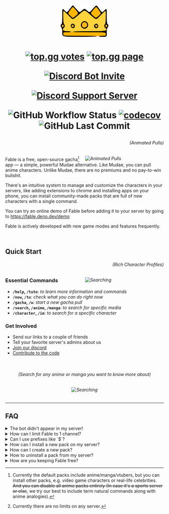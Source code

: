 <h1 align="center">
  <img height="100" src="./assets/splash.png" alt="Fable Logo">
</h1>

<!-- User badges  -->

<h1 align="center">

[![top.gg votes](https://top.gg/api/widget/upvotes/1041970851559522304.svg?noavatar=true)](https://top.gg/bot/1041970851559522304/vote)
[![top.gg page](https://top.gg/api/widget/servers/1041970851559522304.svg?noavatar=true)](https://top.gg/bot/1041970851559522304)

[![Discord Bot Invite](https://img.shields.io/badge/Add%20Fable%20to%20Your%20Server-blue?style=for-the-badge&logo=discord&logoColor=white)](https://discord.com/api/oauth2/authorize?client_id=1041970851559522304&scope=applications.commands)

[![Discord Support Server](https://img.shields.io/discord/992416714497212518?label=Discord%20Support%20Server&style=for-the-badge)][discord]

<!-- Development badges -->

![GitHub Workflow Status](https://img.shields.io/github/actions/workflow/status/ker0olos/fable/deno.yml?branch=main&style=for-the-badge&label=tests)
[![codecov](https://img.shields.io/codecov/c/gh/ker0olos/fable/main?style=for-the-badge&token=3C7ZTHzGqC)](https://app.codecov.io/github/ker0olos/fable)
![GitHub Last Commit](https://img.shields.io/github/last-commit/ker0olos/fable?style=for-the-badge&label=Last%20Update)

</h1>

<i>
  <h6 align="right">(Animated Pulls)</h6>
  <img align="right" width="250" src="https://user-images.githubusercontent.com/52022280/227321932-2ad8d36c-e56c-46e9-91da-161b79eeb029.gif" alt="Animated Pulls">
</i>

Fable is a free, open-source gacha[^1] app — a simple, powerful Mudae
alternative. Like Mudae, you can pull anime characters. Unlike Mudae, there are
no premiums and no pay-to-win bullshit.

There's an intuitive system to manage and customize the characters in your
servers, like adding extensions to chrome and installing apps on your phone, you
can install community-made packs that are full of new characters with a single
command.

[^1]: Currently the default packs include anime/manga/vtubers, but you can
install other packs, e.g. video game characters or real-life celebrities. ~~And
you can disable all anime packs entirely (In case it's a sports server or
else~~, we try our best to include term natural commands along with anime
analogies).

You can try an online demo of Fable before adding it to your server by going to
<https://fable.deno.dev/demo>

Fable is actively developed with new game modes and features frequently.

<br clear="right"/>

## Quick Start

<i>
  <h6 align="right">(Rich Character Profiles)</h6>
  <img align="right" width="250" src="https://user-images.githubusercontent.com/52022280/227323628-17674f52-bb3a-460f-965a-d316cbed7932.png" alt="Searching">
</i>

### Essential Commands

- **`/help`, `/tuto`**: _to learn more information and commands_
- **`/now`, `/tu`**: _check what you can do right now_
- **`/gacha`, `/w`**: _start a new gacha pull_
- **`/search`, `/anime`, `/manga`**: _to search for specific media_
- **`/character`, `/im`**: _to search for a specific character_

### Get Involved

- Send our links to a couple of friends
- Tell your favorite server's admins about us
- [Join our discord][discord]
- [Contribute to the code][contributing]

<br clear="right"/>

<h6 align="center">(Search for any anime or manga you want to know more about)</h6>
<h6 align="center">
  <img  width="500" src="https://user-images.githubusercontent.com/52022280/227324461-079c4bca-ae1d-4df9-bea5-99f02eba68d5.png" alt="Searching">
</h6>

---

## FAQ

<details><summary>The bot didn't appear in my server!</summary>
<p>

**It won't**. New bots don't appear as users. Just go ahead and try using the
"/" commands. If you want to check the bot settings go to server settings then
"Integrations" (PC client only).

</p>
</details>

<details><summary>How can I limit Fable to 1 channel?</summary>
<p>

Go to **Server Settings** then **Integrations** then **Fable**\
From there you can control the permissions globally or even per command.

</p>
</details>

<details><summary>Can I use prefixes like `$`?</summary>
<p>

**No**. Fable was built from the ground up to only support slash commands,
prefixes are an entirely different thing that requires the bot to manually
monitor all incoming messages in a server. We won't add prefixes to Fable, but
you can go tell discord to add custom prefixes to "slash" commands instead of
"/" for all bots.

</p>
</details>

<details><summary>How can I install a new pack on my server?</summary>
<p>

We plan to have a Marketplace command where you can browse and install popular
but for now we have a channel in our discord where people share the packs they
made.\
Check them then use
`/packs install github: https://github.com/username/packname`

</p>
</details>

<details><summary>How can I create a new pack?</summary>
<p>

Currently, it's only possible through editing JSON files. Please visit check
[fable-community/example](https://github.com/fable-community/fable-pack-example),
it includes most of the info you need.

</p>
</details>

<details><summary>How to uninstall a pack from my server?</summary>
<p>

Use `/packs community` or `/packs uninstall id: pack-id`.

</p>
</details>

<details><summary>How are you keeping Fable free?</summary>
<p>

We're using serverless for the servers and the database, which is much cheaper
to maintain right now.

If things get out of hand we'll rate limit big servers for something like 1M
command calls per month[^2]. only server owners will be required to cover what
"their" server costs us (their portion of the bill), we'll keep covering the
bill for small servers with less activity.

Fable will always remain 100% free-to-play to the players.

</p>
</details>

[^2]: Currently there are no limits on any server.

[discord]: https://discord.gg/ceKyEfhyPQ
[contributing]: https://github.com/ker0olos/fable/wiki/Contributing
